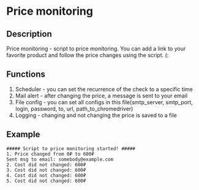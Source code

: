 # Price monitoring 

## Description
Price monitoring - script to price monitoring. You can add a link to your favorite product and 
follow the price changes using the script. (:

## Functions
1. Scheduler - you can set the recurrence of the check to a specific time
2. Mail alert - after changing the price, a message is sent to your email
3. File config - you can set all configs in this file(smtp_server, smtp_port, login, password, 
to, url, path_to_chromedriver)
4. Logging - changing and not changing the price is saved to a file

## Example
```
##### Script to price monitoring started! #####
1. Price changed from 0₽ to 600₽
Sent msg to email: somebody@example.com
2. Cost did not changed: 600₽
3. Cost did not changed: 600₽
4. Cost did not changed: 600₽
5. Cost did not changed: 600₽
```